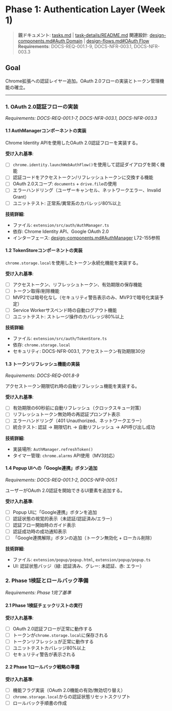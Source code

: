 # Phase 1: Authentication Layer (Week 1)

> **親ドキュメント**: [tasks.md](../tasks.md) | [task-details/README.md](README.md)
> **関連設計**: [design-components.md#Auth Domain](../design-modules/design-components.md) | [design-flows.md#OAuth Flow](../design-modules/design-flows.md)
> **Requirements**: DOCS-REQ-001.1-9, DOCS-NFR-003.1, DOCS-NFR-003.3

## Goal

Chrome拡張への認証レイヤー追加。OAuth 2.0フローの実装とトークン管理機能の確立。

---

### 1. OAuth 2.0認証フローの実装

_Requirements: DOCS-REQ-001.1-7, DOCS-NFR-003.1, DOCS-NFR-003.3_

#### 1.1 AuthManagerコンポーネントの実装

Chrome Identity APIを使用したOAuth 2.0認証フローを実装する。

**受け入れ基準**:
- [ ] `chrome.identity.launchWebAuthFlow()`を使用して認証ダイアログを開く機能
- [ ] 認証コードをアクセストークン/リフレッシュトークンに交換する機能
- [ ] OAuth 2.0スコープ: `documents` + `drive.file`の使用
- [ ] エラーハンドリング（ユーザーキャンセル、ネットワークエラー、Invalid Grant）
- [ ] ユニットテスト: 正常系/異常系のカバレッジ80%以上

**技術詳細**:
- ファイル: `extension/src/auth/AuthManager.ts`
- 依存: Chrome Identity API、Google OAuth 2.0
- インターフェース: [design-components.md#AuthManager](design-modules/design-components.md) L72-155参照

#### 1.2 TokenStoreコンポーネントの実装

`chrome.storage.local`を使用したトークン永続化機能を実装する。

**受け入れ基準**:
- [ ] アクセストークン、リフレッシュトークン、有効期限の保存機能
- [ ] トークン取得/削除機能
- [ ] MVP2では暗号化なし（セキュリティ警告表示のみ、MVP3で暗号化実装予定）
- [ ] Service Workerサスペンド時の自動ログアウト機能
- [ ] ユニットテスト: ストレージ操作のカバレッジ80%以上

**技術詳細**:
- ファイル: `extension/src/auth/TokenStore.ts`
- 依存: `chrome.storage.local`
- セキュリティ: DOCS-NFR-003.1, アクセストークン有効期限30分

#### 1.3 トークンリフレッシュ機能の実装

_Requirements: DOCS-REQ-001.8-9_

アクセストークン期限切れ時の自動リフレッシュ機能を実装する。

**受け入れ基準**:
- [ ] 有効期限の60秒前に自動リフレッシュ（クロックスキュー対策）
- [ ] リフレッシュトークン無効時の再認証プロンプト表示
- [ ] エラーハンドリング（401 Unauthorized、ネットワークエラー）
- [ ] 統合テスト: 認証 → 期限切れ → 自動リフレッシュ → API呼び出し成功

**技術詳細**:
- 実装場所: `AuthManager.refreshToken()`
- タイマー管理: `chrome.alarms` API使用（MV3対応）

#### 1.4 Popup UIへの「Google連携」ボタン追加

_Requirements: DOCS-REQ-001.1-2, DOCS-NFR-005.1_

ユーザーがOAuth 2.0認証を開始できるUI要素を追加する。

**受け入れ基準**:
- [ ] Popup UIに「Google連携」ボタンを追加
- [ ] 認証状態の視覚的表示（未認証/認証済み/エラー）
- [ ] 認証フロー開始時のガイド表示
- [ ] 認証成功時の成功通知表示
- [ ] 「Google連携解除」ボタンの追加（トークン無効化 + ローカル削除）

**技術詳細**:
- ファイル: `extension/popup/popup.html`, `extension/popup/popup.ts`
- UI: 認証状態バッジ（緑: 認証済み、グレー: 未認証、赤: エラー）

### 2. Phase 1検証とロールバック準備

_Requirements: Phase 1完了基準_

#### 2.1 Phase 1検証チェックリストの実行

**受け入れ基準**:
- [ ] OAuth 2.0認証フローが正常に動作する
- [ ] トークンが`chrome.storage.local`に保存される
- [ ] トークンリフレッシュが正常に動作する
- [ ] ユニットテストカバレッジ80%以上
- [ ] セキュリティ警告が表示される

#### 2.2 Phase 1ロールバック戦略の準備

**受け入れ基準**:
- [ ] 機能フラグ実装（OAuth 2.0機能の有効/無効切り替え）
- [ ] `chrome.storage.local`からの認証状態リセットスクリプト
- [ ] ロールバック手順書の作成

